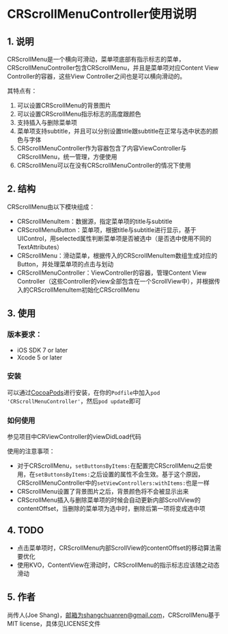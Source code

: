 CRScrollMenuController使用说明
==============================

## 1. 说明

CRScrollMenu是一个横向可滑动，菜单项底部有指示标志的菜单，CRScrollMenuController包含CRScrollMenu，并且是菜单项对应Content View Controller的容器，这些View Controller之间也是可以横向滑动的。

其特点有：

1. 可以设置CRScrollMenu的背景图片
2. 可以设置CRScrollMenu指示标志的高度跟颜色
3. 支持插入与删除菜单项
4. 菜单项支持subtitle，并且可以分别设置title跟subtitle在正常与选中状态的颜色与字体
5. CRScrollMenuController作为容器包含了内容ViewController与CRScrollMenu，统一管理，方便使用
6. CRScrollMenu可以在没有CRScrollMenuController的情况下使用

## 2. 结构

CRScrollMenu由以下模块组成：

- CRScrollMenuItem：数据源，指定菜单项的title与subtitle
- CRScrollMenuButton：菜单项，根据title与subtitle进行显示，基于UIControl，用selected属性判断菜单项是否被选中（是否选中使用不同的TextAttributes）
- CRScrollMenu：滑动菜单，根据传入的CRScrollMenuItem数组生成对应的Button，并处理菜单项的点击与划动
- CRScrollMenuController：ViewController的容器，管理Content View Controller（这些Controller的view全部包含在一个ScrollView中），并根据传入的CRScrollMenuItem初始化CRScrollMenu

## 3. 使用

### 版本要求：

- iOS SDK 7 or later
- Xcode 5 or later

### 安装

可以通过[CocoaPods](http://cocoapods.org/)进行安装，在你的`Podfile`中加入`pod 'CRScrollMenuController'`，然后`pod update`即可

### 如何使用

参见项目中CRViewController的viewDidLoad代码

使用的注意事项：

- 对于CRScrollMenu，`setButtonsByItems:`在配置完CRScrollMenu之后使用，在`setButtonsByItems:`之后设置的属性不会生效。基于这个原因，CRScrollMenuController中的`setViewControllers:withItems:`也是一样
- CRScrollMenu设置了背景图片之后，背景颜色将不会被显示出来
- CRScrollMenu插入与删除菜单项的时候会自动更新内部ScrollView的contentOffset，当删除的菜单项为选中时，删除后第一项将变成选中项

## 4. TODO

- 点击菜单项时，CRScrollMenu内部ScrollView的contentOffset的移动算法需要优化
- 使用KVO，ContentView在滑动时，CRScrollMenu的指示标志应该随之动态滑动

## 5. 作者

尚传人(Joe Shang)，邮箱为shangchuanren@gmail.com，CRScrollMenu基于MIT license，具体见LICENSE文件
